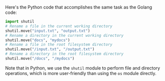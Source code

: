 Here's the Python code that accomplishes the same task as the Golang code:
```python
import shutil
# Rename a file in the current working directory
shutil.move("input.txt", "output.txt")
# Rename a directory in the current working directory
shutil.move("docs", "mydocs")
# Rename a file in the root filesystem directory
shutil.move("/input.txt", "/output.txt")
# Rename a directory in the root filesystem directory
shutil.move("/docs", "/mydocs")
```
Note that in Python, we use the `shutil` module to perform file and directory operations, which is more user-friendly than using the `os` module directly.

